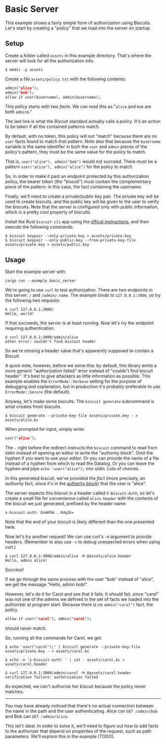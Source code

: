 # Basic Server

This example shows a fairly simple form of authorization using Biscuits. Let's start by creating a "policy" that we load into the server on startup.

## Setup

Create a folder called `assets` in this example directory. That's where the server will look for all the authorization info.

```
$ mkdir -p assets
```

Create a file `assets/policy.txt` with the following contents:

```prolog
admin("alice");
admin("bob");
allow if user($username), admin($username);
```

This policy starts with two *facts*. We can read this as "`alice` and `bob` are both `admin`s."

The last line is what the Biscuit standard actually calls a *policy*. It's an action to be taken if all the contained patterns match.

By default, with no token, this policy will not "match" because there are no `user` facts found to match that pattern. Note also that because the `$username` variable is the same identifier in both the `user` and `admin` pieces of the policy's pattern, they must be the same value for the policy to match.

That is, `user("alice"), admin("bob")` would not succeed. There must be a pattern `user("alice"), admin("alice")` for the policy to match.

So, in order to make it past an endpoint protected by this authorization policy, the bearer token (the "biscuit") must contain the complementary piece of the pattern: in this case, the fact containing the username.

Finally, we'll need to create a private/public key pair. The private key will be used to create biscuits, and the public key will be given to the user to verify the biscuits. Note that the server is configured only with public information, which is a pretty cool property of biscuits.

Install the Rust `biscuit-cli` app using the [offical instructions][install], and then execute the following commands.

```
$ biscuit keypair --only-private-key > assets/private.key
$ biscuit keypair --only-public-key --from-private-key-file assets/private.key > assets/public.key
```

## Usage

Start the example server with:

```
cargo run --example basic_server
```

We're going to use `curl` to test authorization. There are two endpoints in this server: `/` and `/admin/:name`. The example binds to `127.0.0.1:3000`, so try the following two requests:

```
$ curl 127.0.0.1:3000/
Hello, world!
```

If that succeeds, the server is at least running. Now let's try the endpoint requiring authentication.

```
$ curl 127.0.0.1:3000/admin/alice
other error: couldn't find biscuit header
```

So we're missing a header value that's apparently supposed to contain a Biscuit.

A quick note, however, before we solve this: by default, this library emits a more generic "authorization failed" error instead of "couldn't find biscuit header". It's best to give attackers as little information as possible. This example enables the `ErrorMode::Verbose` setting for the purpose of debugging and explanation, but in production it's probably preferable to use `ErrorMode::Secure` (the default).

Anyway, let's make some biscuits. The `biscuit generate` subcommand is what creates fresh biscuits.

```
$ biscuit generate --private-key-file assets/private.key - > assets/alice.bc
```

When prompted for input, simply write:

```prolog
user("alice");
```

The `-` right before the redirect instructs the `biscuit` command to read from stdin instead of opening an editor to write the "authority block". Omit the hyphen if you want to use your editor. Or you can provide the name of a file instead of a hyphen from which to read the Datalog. Or you can leave the hyphen and pipe `echo 'user("alice");` into stdin. Lots of choices.

In this generated biscuit, we've provided the *fact* (more precisely, an *authority* fact, since it's in the [authority block][intro]) that the user is "alice".

The server expects this biscuit in a header called `X-Biscuit-Auth`, so let's create a small file for convenience called `alice.header` with the contents of the biscuit we just generated, prefixed by the header name:

```
x-biscuit-auth: En4KFW...Xdq2k=
```

Note that the end of your biscuit is likely different than the one presented here.

Now let's try another request! We can use curl's `-H` argument to provide headers. (Remember to also use `-v` to debug unexpected errors when using curl.)

```
$ curl 127.0.0.1:3000/admin/alice -H @assets/alice.header
Hello, admin alice!
```

Success!

If we go through the same process with the user "bob" instead of "alice", we get the message "Hello, admin bob!".

However, let's do it for Carol and see that it fails. It *should* fail, since "carol" was not one of the admins we defined in the set of facts we loaded into the authorizer at program start. Because there is no `admin("carol")` fact, the policy

```prolog
allow if user("carol"), admin("carol");
```

should never match.

So, running all the commands for Carol, we get:

```
$ echo 'user("carol");' | biscuit generate --private-key-file assets/private.key - > assets/carol.bc

$ echo -n 'x-biscuit-auth: ' | cat - assets/carol.bc > assets/carol.header

$ curl 127.0.0.1:3000/admin/carol -H @assets/carol.header
verification failure: authorization failed
```

As expected, we can't authorize her biscuit because the policy never matches.

---

You may have already noticed that there's no actual connection between the name in the path and the user authenticating. Alice can `GET /admin/bob` and Bob can `GET /admin/alice`. 

This isn't ideal. In order to solve it, we'll need to figure out how to add facts to the authorizer that depend on properties of the request, such as path parameters. We'll explore this in the example (TODO).

[install]: https://www.biscuitsec.org/docs/Usage/cli/
[intro]: https://www.biscuitsec.org/docs/getting-started/introduction/